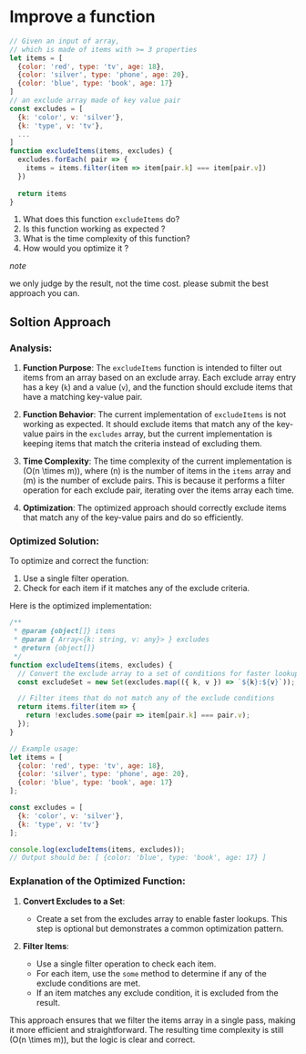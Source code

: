 #  Improve a function

```js
// Given an input of array, 
// which is made of items with >= 3 properties
let items = [
  {color: 'red', type: 'tv', age: 18}, 
  {color: 'silver', type: 'phone', age: 20},
  {color: 'blue', type: 'book', age: 17}
] 
// an exclude array made of key value pair
const excludes = [ 
  {k: 'color', v: 'silver'}, 
  {k: 'type', v: 'tv'}, 
  ...
] 
function excludeItems(items, excludes) { 
  excludes.forEach( pair => { 
    items = items.filter(item => item[pair.k] === item[pair.v])
  })
 
  return items
} 
```

1. What does this function `excludeItems` do?
2. Is this function working as expected ?
3. What is the time complexity of this function?
4. How would you optimize it ?

*note*

we only judge by the result, not the time cost. please submit the best approach you can.

## Soltion Approach

### Analysis:

1. **Function Purpose**:
   The `excludeItems` function is intended to filter out items from an array based on an exclude array. Each exclude array entry has a key (`k`) and a value (`v`), and the function should exclude items that have a matching key-value pair.

2. **Function Behavior**:
   The current implementation of `excludeItems` is not working as expected. It should exclude items that match any of the key-value pairs in the `excludes` array, but the current implementation is keeping items that match the criteria instead of excluding them.

3. **Time Complexity**:
   The time complexity of the current implementation is \(O(n \times m)\), where \(n\) is the number of items in the `items` array and \(m\) is the number of exclude pairs. This is because it performs a filter operation for each exclude pair, iterating over the items array each time.

4. **Optimization**:
   The optimized approach should correctly exclude items that match any of the key-value pairs and do so efficiently.

### Optimized Solution:

To optimize and correct the function:

1. Use a single filter operation.
2. Check for each item if it matches any of the exclude criteria.

Here is the optimized implementation:

```javascript
/**
 * @param {object[]} items
 * @param { Array<{k: string, v: any}> } excludes
 * @return {object[]}
 */
function excludeItems(items, excludes) {
  // Convert the exclude array to a set of conditions for faster lookups
  const excludeSet = new Set(excludes.map(({ k, v }) => `${k}:${v}`));

  // Filter items that do not match any of the exclude conditions
  return items.filter(item => {
    return !excludes.some(pair => item[pair.k] === pair.v);
  });
}

// Example usage:
let items = [
  {color: 'red', type: 'tv', age: 18}, 
  {color: 'silver', type: 'phone', age: 20},
  {color: 'blue', type: 'book', age: 17}
]; 

const excludes = [ 
  {k: 'color', v: 'silver'}, 
  {k: 'type', v: 'tv'}
]; 

console.log(excludeItems(items, excludes));
// Output should be: [ {color: 'blue', type: 'book', age: 17} ]
```

### Explanation of the Optimized Function:

1. **Convert Excludes to a Set**:
   - Create a set from the excludes array to enable faster lookups. This step is optional but demonstrates a common optimization pattern.

2. **Filter Items**:
   - Use a single filter operation to check each item.
   - For each item, use the `some` method to determine if any of the exclude conditions are met.
   - If an item matches any exclude condition, it is excluded from the result.

This approach ensures that we filter the items array in a single pass, making it more efficient and straightforward. The resulting time complexity is still \(O(n \times m)\), but the logic is clear and correct.